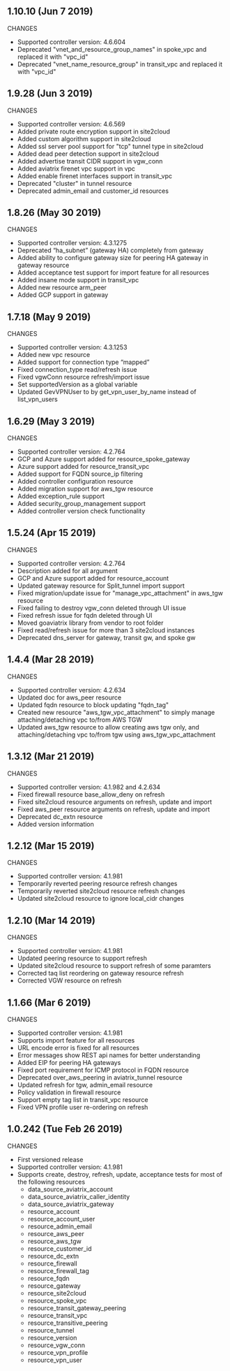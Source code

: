 ## 1.10.10 (Jun 7 2019)

CHANGES
  - Supported controller version: 4.6.604
  - Deprecated "vnet_and_resource_group_names" in spoke_vpc and replaced it with "vpc_id"
  - Deprecated "vnet_name_resource_group" in transit_vpc and replaced it with "vpc_id"
    
## 1.9.28 (Jun 3 2019)

CHANGES
  - Supported controller version: 4.6.569
  - Added private route encryption support in site2cloud
  - Added custom algorithm support in site2cloud
  - Added ssl server pool support for "tcp" tunnel type in site2cloud
  - Added dead peer detection support in site2cloud
  - Added advertise transit CIDR support in vgw_conn
  - Added aviatrix firenet vpc support in vpc
  - Added enable firenet interfaces support in transit_vpc
  - Deprecated "cluster" in tunnel resource
  - Deprecated admin_email and customer_id resources
  
## 1.8.26 (May 30 2019)

CHANGES
  - Supported controller version: 4.3.1275
  - Deprecated “ha_subnet” (gateway HA) completely from gateway
  - Added ability to configure gateway size for peering HA gateway in gateway resource
  - Added acceptance test support for import feature for all resources
  - Added insane mode support in transit_vpc
  - Added new resource arm_peer
  - Added GCP support in gateway
  
## 1.7.18 (May 9 2019)

CHANGES
  - Supported controller version: 4.3.1253
  - Added new vpc resource
  - Added support for connection type “mapped”
  - Fixed connection_type read/refresh issue
  - Fixed vgwConn resource refresh/import issue
  - Set supportedVersion as a global variable
  - Updated GevVPNUser to by get_vpn_user_by_name instead of list_vpn_users 
  
  
## 1.6.29 (May 3 2019)

CHANGES
  - Supported controller version: 4.2.764
  - GCP and Azure support added for resource_spoke_gateway
  - Azure support added for resource_transit_vpc
  - Added support for FQDN source_ip filtering
  - Added controller configuration resource
  - Added migration support for aws_tgw resource
  - Added exception_rule support
  - Added security_group_management support
  - Added controller version check functionality
  

## 1.5.24 (Apr 15 2019)

CHANGES
  - Supported controller version: 4.2.764
  - Description added for all argument
  - GCP and Azure support added for resource_account
  - Updated gateway resource for Split_tunnel import support
  - Fixed migration/update issue for "manage_vpc_attachment" in aws_tgw resource
  - Fixed failing to destroy vgw_conn deleted through UI issue
  - Fixed refresh issue for fqdn deleted through UI
  - Moved goaviatrix library from vendor to root folder
  - Fixed read/refresh issue for more than 3 site2cloud instances
  - Deprecated dns_server for gateway, transit gw, and spoke gw
  
  
## 1.4.4 (Mar 28 2019)

CHANGES
  - Supported controller version: 4.2.634
  - Updated doc for aws_peer resource
  - Updated fqdn resource to block updating "fqdn_tag" 
  - Created new resource "aws_tgw_vpc_attachment" to simply manage attaching/detaching vpc to/from AWS TGW
  - Updated aws_tgw resource to allow creating aws tgw only, and attaching/detaching vpc to/from tgw using aws_tgw_vpc_attachment


## 1.3.12 (Mar 21 2019)

CHANGES
  - Supported controller version: 4.1.982 and 4.2.634
  - Fixed firewall resource base_allow_deny on refresh
  - Fixed site2cloud resource arguments on refresh, update and import
  - Fixed aws_peer resource arguments on refresh, update and import
  - Deprecated dc_extn resource
  - Added version information 
  

## 1.2.12 (Mar 15 2019)

CHANGES
  - Supported controller version: 4.1.981 
  - Temporarily reverted peering resource refresh changes
  - Temporarily reverted site2cloud resource refresh changes
  - Updated site2cloud resource to ignore local_cidr changes

  
## 1.2.10 (Mar 14 2019)

CHANGES
  - Supported controller version: 4.1.981
  - Updated peering resource to support refresh
  - Updated site2cloud resource to support refresh of some paramters
  - Corrected taq list reordering on gateway resource refresh
  - Corrected VGW resource on refresh

  
## 1.1.66 (Mar 6 2019)

CHANGES
  - Supported controller version: 4.1.981
  - Supports import feature for all resources
  - URL encode error is fixed for all resources
  - Error messages show REST api names for better understanding
  - Added EIP for peering HA gateways
  - Fixed port requirement for ICMP protocol in FQDN resource
  - Deprecated over_aws_peering in aviatrix_tunnel resource
  - Updated refresh for tgw, admin_email resource
  - Policy validation in firewall resource
  - Support empty tag list in transit_vpc resource
  - Fixed VPN profile user re-ordering on refresh

  
## 1.0.242 (Tue Feb 26 2019)

CHANGES
 
  - First versioned release
  - Supported controller version: 4.1.981
  - Supports create, destroy, refresh, update, acceptance tests for most of the following resources
      - data_source_aviatrix_account
      - data_source_aviatrix_caller_identity
      - data_source_aviatrix_gateway
      - resource_account
      - resource_account_user
      - resource_admin_email
      - resource_aws_peer
      - resource_aws_tgw
      - resource_customer_id
      - resource_dc_extn
      - resource_firewall
      - resource_firewall_tag
      - resource_fqdn
      - resource_gateway
      - resource_site2cloud
      - resource_spoke_vpc
      - resource_transit_gateway_peering
      - resource_transit_vpc
      - resource_transitive_peering
      - resource_tunnel
      - resource_version
      - resource_vgw_conn
      - resource_vpn_profile
      - resource_vpn_user 
